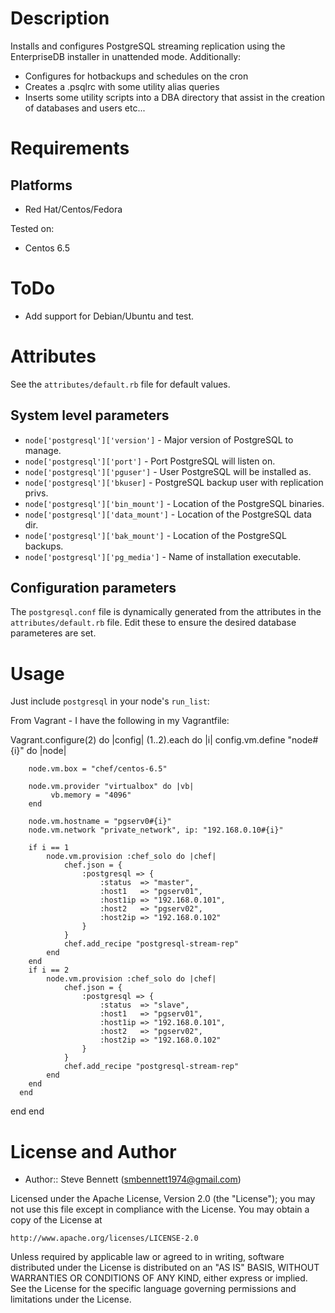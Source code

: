 Description
===========
Installs and configures PostgreSQL streaming replication using the EnterpriseDB installer in unattended mode. Additionally:
* Configures for hotbackups and schedules on the cron
* Creates a .psqlrc with some utility alias queries
* Inserts some utility scripts into a DBA directory that assist in the creation of databases and users etc...

Requirements
============

## Platforms

* Red Hat/Centos/Fedora

Tested on:

* Centos 6.5

ToDo
====
* Add support for Debian/Ubuntu and test.

Attributes
==========
See the `attributes/default.rb` file for default values.

System level parameters
-----------------------
* `node['postgresql']['version']` - Major version of PostgreSQL to manage.
* `node['postgresql']['port']` - Port PostgreSQL will listen on.
* `node['postgresql']['pguser']` - User PostgreSQL will be installed as.
* `node['postgresql']['bkuser]` - PostgreSQL backup user with replication privs.
* `node['postgresql']['bin_mount']` - Location of the PostgreSQL binaries.
* `node['postgresql']['data_mount']` - Location of the PostgreSQL data dir.
* `node['postgresql']['bak_mount']` - Location of the PostgreSQL backups.
* `node['postgresql']['pg_media']` - Name of installation executable.

Configuration parameters
------------------------
The `postgresql.conf` file is dynamically generated from the attributes in the `attributes/default.rb` file. Edit these to ensure the desired database parameteres are set.

Usage
=====
Just include `postgresql` in your node's `run_list`:

From Vagrant - I have the following in my Vagrantfile:

Vagrant.configure(2) do |config|
  (1..2).each do |i|
	  config.vm.define "node#{i}" do |node|

  		node.vm.box = "chef/centos-6.5"
   		
		node.vm.provider "virtualbox" do |vb|
		     vb.memory = "4096"
   		end
		
		node.vm.hostname = "pgserv0#{i}"
		node.vm.network "private_network", ip: "192.168.0.10#{i}"

		if i == 1
			node.vm.provision :chef_solo do |chef|
				chef.json = {
					:postgresql => {
						:status  => "master",
						:host1   => "pgserv01",
						:host1ip => "192.168.0.101",
						:host2   => "pgserv02",
						:host2ip => "192.168.0.102"
					}
				}
				chef.add_recipe "postgresql-stream-rep"
			end
		end
		if i == 2
			node.vm.provision :chef_solo do |chef|
				chef.json = {
					:postgresql => {
						:status  => "slave",
						:host1   => "pgserv01",
						:host1ip => "192.168.0.101",
						:host2   => "pgserv02",
						:host2ip => "192.168.0.102"
					}
				}
				chef.add_recipe "postgresql-stream-rep"
			end
		end
	  end
  end
end

License and Author
==================
- Author:: Steve Bennett (<smbennett1974@gmail.com>)

Licensed under the Apache License, Version 2.0 (the "License");
you may not use this file except in compliance with the License.
You may obtain a copy of the License at

    http://www.apache.org/licenses/LICENSE-2.0

Unless required by applicable law or agreed to in writing, software
distributed under the License is distributed on an "AS IS" BASIS,
WITHOUT WARRANTIES OR CONDITIONS OF ANY KIND, either express or implied.
See the License for the specific language governing permissions and
limitations under the License.
